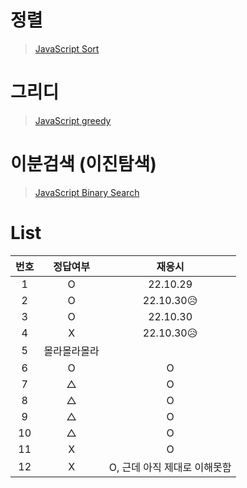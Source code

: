 # 정렬

> [JavaScript Sort](../../../theory/sort.md)

# 그리디

> [JavaScript greedy](../../../theory/greedy.md)

# 이분검색 (이진탐색)

> [JavaScript Binary Search](../../../theory/binarySearch.md)

# List

| 번호 |   정답여부   |            재응시            |
| :--: | :----------: | :--------------------------: |
|  1   |      O       |           22.10.29           |
|  2   |      O       |          22.10.30😥          |
|  3   |      O       |           22.10.30           |
|  4   |      X       |          22.10.30😥          |
|  5   | 몰라몰라몰라 |                              |
|  6   |      O       |              O               |
|  7   |      △       |              O               |
|  8   |      △       |              O               |
|  9   |      △       |              O               |
|  10  |      △       |              O               |
|  11  |      X       |              O               |
|  12  |      X       | O, 근데 아직 제대로 이해못함 |
